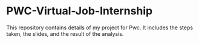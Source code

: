 # PWC-Virtual-Job-Internship
This repository contains details of my project for Pwc. It includes the steps taken, the slides, and the result of the analysis. 
